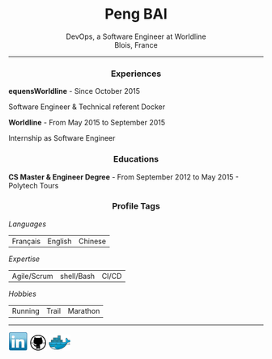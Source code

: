 <center> <h1>Peng BAI</h1> </center>

<center>DevOps, a Software Engineer at Worldline</center>
<center>Blois, France</center>

------

<center> <h3>Experiences</h3> </center>

**equensWorldline**  -  Since  October 2015  

Software Engineer & Technical referent Docker

**Worldline**  -  From  May 2015  to September 2015 

Internship as Software Engineer

<center> <h3>Educations</h3> </center>

**CS Master & Engineer Degree**  -  From  September 2012  to May 2015  - Polytech Tours 

<center> <h3>Profile Tags</h3> </center>

*Languages*
<table>
<tbody>
<td>Français
</td>
<td>English
</td>
<td>Chinese
</td>
</tbody>
</table>


*Expertise*
<table>
<tbody><td>Agile/Scrum</td><td>shell/Bash</td><td>CI/CD</td>
</tbody>
</table>


*Hobbies*
<table>
<tbody>
<td>Running
</td>
<td>Trail
</td>
<td>Marathon
</td>
</tbody>
</table>

----

[![Linkedin](./img/linkedin.PNG)](https://www.linkedin.com/in/baipeng)
[![Github](./img/github.PNG)](https://github.com/PengBAI)
[![Dockerhub](./img/docker.PNG)](https://hub.docker.com/u/pengbai/)
